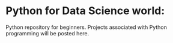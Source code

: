 # Python for Data Science world:
Python repository for beginners. Projects associated with Python programming will be posted here.
